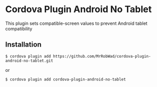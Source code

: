 # Cordova Plugin Android No Tablet

This plugin sets compatible-screen values to prevent Android tablet compatibility

## Installation

`$ cordova plugin add https://github.com/MrRobWad/cordova-plugin-android-no-tablet.git`

or

`$ cordova plugin add cordova-plugin-android-no-tablet`
